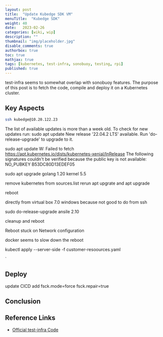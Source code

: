 ```yaml
---
layout: post
title:  "Update Kubedge SDK VM"
menuTitle:  "Kubedge SDK"
weight: 40
date:   2023-02-26
categories: [wiki, wip]
description: ""
thumbnail: "img/placeholder.jpg"
disable_comments: true
authorbox: true
toc: true
mathjax: true
tags: [kubernetes, test-infra, sonobuoy, testing, rpi]
published: true
---
```


test-infra seems to somewhat overlap with sonobuoy features. The purpose of this post is
to fetch the code, compile and deploy it on a Kubernetes cluster.

<!--more-->

## Key Aspects

```bash
ssh kubedge@10.20.122.23
```

The list of available updates is more than a week old.
To check for new updates run: sudo apt update
New release '22.04.2 LTS' available.
Run 'do-release-upgrade' to upgrade to it.


sudo apt update
W: Failed to fetch https://apt.kubernetes.io/dists/kubernetes-xenial/InRelease  The following signatures couldn't be verified because the public key is not available: NO_PUBKEY B53DC80D13EDEF05

sudo apt upgrade
golang 1.20
kernel 5.5

remove kubernetes from sources.list
rerun apt upgrate and apt upgrade

reboot

directly from virtual box 7.0 windows because not good to do from ssh

sudo do-release-upgrade
ansile 2.10

cleanup and reboot

Reboot stuck on Network configuration

docker seems to slow down the reboot

kubectl apply --server-side -f customer-resoources.yaml

`
## Deploy
update CICD add fsck.mode=force fsck.repair=true

## Conclusion

## Reference Links

- [Official test-infra Code](https://github.com/kubernetes/test-infra)


